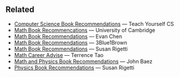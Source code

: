 ## Related

- [Computer Science Book Recommendations](https://teachyourselfcs.com/) — Teach Yourself CS
- [Math Book Recommencations](https://www.maths.cam.ac.uk/undergrad/admissions/files/admissions/reading-list.pdf) — University of Cambridge
- [Math Book Recommendations](https://web.evanchen.cc/recommend.html) — Evan Chen
- [Math Book Recommendations](https://www.3blue1brown.com/blog/book-recommendations) — 3Blue1Brown
- [Math Book Recommendations](https://www.susanrigetti.com/math) — Susan Rigetti
- [Math Career Advise](https://terrytao.wordpress.com/career-advice/) — Terrence Tao
- [Math and Physics Book Recommendations](https://math.ucr.edu/home/baez/books.html) — John Baez
- [Physics Book Recommendations](https://www.susanrigetti.com/physics) — Susan Rigetti
